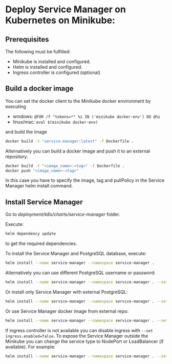 # Deploy Service Manager on Kubernetes on Minikube:

## Prerequisites

The following must be fulfilled:

 * Minikube is installed and configured.
 * Helm is installed and configured.
 * Ingress controller is configured (optional)

## Build a docker image

You can set the docker client to the Minikube docker environment by executing
* windows: ```@FOR /f "tokens=*" %i IN ('minikube docker-env') DO @%i```
* linux/mac: ```eval $(minikube docker-env)```

and build the image

```sh
docker build -t "service-manager:latest" -f Dockerfile .
```

Alternatively you can build a docker image and push it to an external repository.

```sh
docker build -t "<image_name>:<tag>" -f Dockerfile .
docker push "<image_name>:<tag>"
```

In this case you have to specify the image, tag and pullPolicy in the Service Manager helm install command.

## Install Service Manager

Go to *deployment/k8s/charts/service-manager* folder.

Execute:

```sh
helm dependency update
```

to get the required dependencies.

To install the Service Manager and PostgreSQL database, execute:

```sh
helm install --name service-manager --namespace service-manager .
```

Alternatively you can use different PostgreSQL username or password:

```sh
helm install --name service-manager --namespace service-manager . --set postgresql.postgresUser=<pguser> --set postgresql.postgresPassword=<pgpass>
```

Or install only Service Manager with external PostgreSQL:

```sh
helm install --name service-manager --namespace service-manager . --set postgresql.install=false --set externalPostgresURI=<postgresql_connection_string>
```

Or use Service Manager docker image from external repo:
```sh
helm install --name service-manager --namespace service-manager . --set image.repository=<image_repo> --set image.tag=<image_tag> --set image.pullPolicy=Always
```

If ingress controller is not available you can disable ingress with `--set ingress.enabled=false`.
To expose the Service Manager outside the Minikube you can change the service type to NodePort or LoadBalancer (if available).
For example:

```sh
helm install --name service-manager --namespace service-manager . --set ingress.enabled=false --set service.type=NodePort
```
